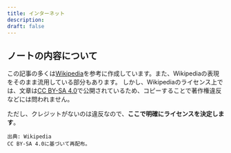 ```yaml
---
title: インターネット
description: 
draft: false
---
```

## ノートの内容について
この記事の多くは[Wikipedia](https://www.wikipedia.org)を参考に作成しています。また、Wikipediaの表現をそのまま流用している部分もあります。
しかし、Wikipediaのライセンス上では、文章は[CC BY-SA 4.0](https://creativecommons.org/licenses/by-sa/4.0/deed.ja)で公開されているため、コピーすることで著作権違反などには問われません。

ただし、クレジットがないのは違反なので、**ここで明確にライセンスを決定します**。

```plaintext
出典: Wikipedia
CC BY-SA 4.0に基づいて再配布。
```
